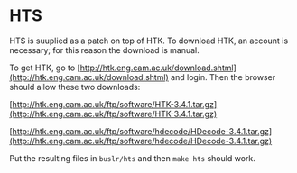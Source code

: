 # HTS

HTS is suuplied as a patch on top of HTK.  To download HTK, an account is
necessary; for this reason the download is manual.

To get HTK, go to
[http://htk.eng.cam.ac.uk/download.shtml](http://htk.eng.cam.ac.uk/download.shtml)
and login.  Then the browser should allow these two downloads:

[http://htk.eng.cam.ac.uk/ftp/software/HTK-3.4.1.tar.gz](http://htk.eng.cam.ac.uk/ftp/software/HTK-3.4.1.tar.gz)

[http://htk.eng.cam.ac.uk/ftp/software/hdecode/HDecode-3.4.1.tar.gz](http://htk.eng.cam.ac.uk/ftp/software/hdecode/HDecode-3.4.1.tar.gz)

Put the resulting files in `buslr/hts` and then `make hts` should work.

